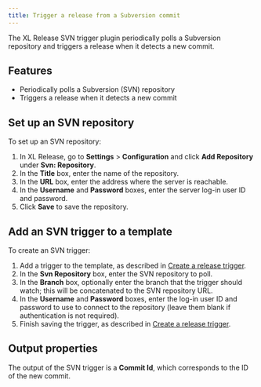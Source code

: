 ```yaml
---
title: Trigger a release from a Subversion commit
---
```


The XL Release SVN trigger plugin periodically polls a Subversion repository and triggers a release when it detects a new commit.

## Features

* Periodically polls a Subversion (SVN) repository
* Triggers a release when it detects a new commit

## Set up an SVN repository

To set up an SVN repository:

1. In XL Release, go to **Settings** > **Configuration** and click **Add Repository** under **Svn: Repository**.
2. In the **Title** box, enter the name of the repository.
3. In the **URL** box, enter the address where the server is reachable.
4. In the **Username** and **Password** boxes, enter the server log-in user ID and password.
5. Click **Save** to save the repository.

## Add an SVN trigger to a template

To create an SVN trigger:

1. Add a trigger to the template, as described in [Create a release trigger](/xl-release/how-to/create-a-release-trigger.html).
2. In the **Svn Repository** box, enter the SVN repository to poll.
3. In the **Branch** box, optionally enter the branch that the trigger should watch; this will be concatenated to the SVN repository URL.
4. In the **Username** and **Password** boxes, enter the log-in user ID and password to use to connect to the repository (leave them blank if authentication is not required).
5. Finish saving the trigger, as described in [Create a release trigger](/xl-release/how-to/create-a-release-trigger.html).

## Output properties

The output of the SVN trigger is a **Commit Id**, which corresponds to the ID of the new commit.
